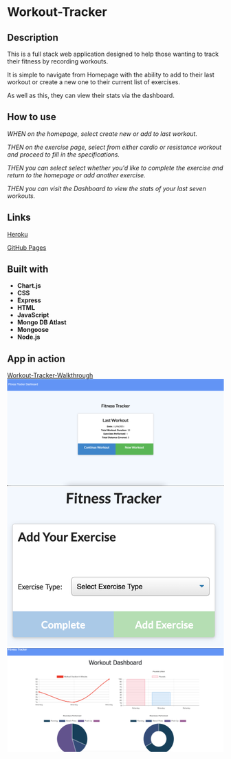 # Workout-Tracker

## Description

This is a full stack web application designed to help those wanting to track their fitness by recording workouts. 

It is simple to navigate from Homepage with the ability to add to their last workout or create a new one to their current list of exercises.

As well as this, they can view their stats via the dashboard. 

## How to use

_WHEN on the homepage, select create new or add to last workout._

_THEN on the exercise page, select from either cardio or resistance workout and proceed to fill in the specifications._

_THEN you can select select whether you'd like to complete the exercise and return to the homepage or add another exercise._

_THEN you can visit the Dashboard to view the stats of your last seven workouts._

## Links
[Heroku](https://guarded-gorge-79785.herokuapp.com/)

[GitHub Pages](https://ffakih5.github.io/-Workout-Tracker/)

## Built with
- <b>Chart.js</b>
- <b>CSS</b>
- <b>Express</b>
- <b>HTML</b>
- <b>JavaScript</b>
- <b>Mongo DB Atlast</b>
- <b>Mongoose</b>
- <b> Node.js</b>

## App in action

[Workout-Tracker-Walkthrough](https://drive.google.com/file/d/1YeSCSvPyEZZ4ZO3TVF9hoUtPuHJ8BlXs/view?usp=sharing)
![homepage](public/images/homepage.png)
![exercise](public/images/addexercise.png)
![statsDashboard](public/images/statsDash.png)




